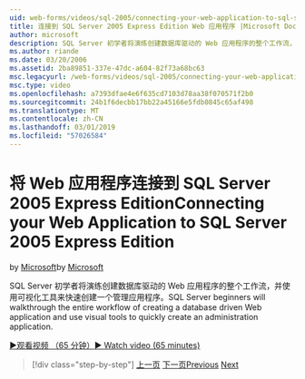 ```yaml
---
uid: web-forms/videos/sql-2005/connecting-your-web-application-to-sql-server-2005-express-edition
title: 连接到 SQL Server 2005 Express Edition Web 应用程序 |Microsoft Docs
author: microsoft
description: SQL Server 初学者将演练创建数据库驱动的 Web 应用程序的整个工作流，并使用可视化工具来快速创建 administrat...
ms.author: riande
ms.date: 03/20/2006
ms.assetid: 2ba89851-337e-47dc-a604-82f73a68bc63
msc.legacyurl: /web-forms/videos/sql-2005/connecting-your-web-application-to-sql-server-2005-express-edition
msc.type: video
ms.openlocfilehash: a7393dfae4e6f635cd7103d78aa38f070571f2b0
ms.sourcegitcommit: 24b1f6decbb17bb22a45166e5fdb0845c65af498
ms.translationtype: MT
ms.contentlocale: zh-CN
ms.lasthandoff: 03/01/2019
ms.locfileid: "57026584"
---
```

<a name="connecting-your-web-application-to-sql-server-2005-express-edition"></a><span data-ttu-id="fde58-103">将 Web 应用程序连接到 SQL Server 2005 Express Edition</span><span class="sxs-lookup"><span data-stu-id="fde58-103">Connecting your Web Application to SQL Server 2005 Express Edition</span></span>
====================
<span data-ttu-id="fde58-104">by [Microsoft](https://github.com/microsoft)</span><span class="sxs-lookup"><span data-stu-id="fde58-104">by [Microsoft](https://github.com/microsoft)</span></span>

<span data-ttu-id="fde58-105">SQL Server 初学者将演练创建数据库驱动的 Web 应用程序的整个工作流，并使用可视化工具来快速创建一个管理应用程序。</span><span class="sxs-lookup"><span data-stu-id="fde58-105">SQL Server beginners will walkthrough the entire workflow of creating a database driven Web application and use visual tools to quickly create an administration application.</span></span>

[<span data-ttu-id="fde58-106">&#9654;观看视频 （65 分钟）</span><span class="sxs-lookup"><span data-stu-id="fde58-106">&#9654; Watch video (65 minutes)</span></span>](https://channel9.msdn.com/Blogs/ASP-NET-Site-Videos/connecting-your-web-application-to-sql-server-2005-express-edition)

> [!div class="step-by-step"]
> <span data-ttu-id="fde58-107">[上一页](understanding-security-and-network-connectivity.md)
> [下一页](using-sql-server-management-studio.md)</span><span class="sxs-lookup"><span data-stu-id="fde58-107">[Previous](understanding-security-and-network-connectivity.md)
[Next](using-sql-server-management-studio.md)</span></span>
